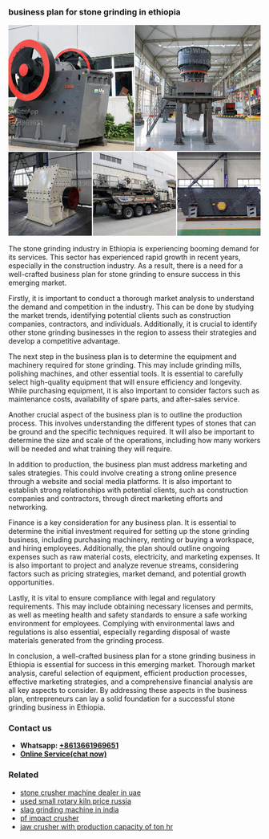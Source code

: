 <h3>business plan for stone grinding in ethiopia</h3><img src='1704791283.jpg' alt=''><p>The stone grinding industry in Ethiopia is experiencing booming demand for its services. This sector has experienced rapid growth in recent years, especially in the construction industry. As a result, there is a need for a well-crafted business plan for stone grinding to ensure success in this emerging market.</p><p>Firstly, it is important to conduct a thorough market analysis to understand the demand and competition in the industry. This can be done by studying the market trends, identifying potential clients such as construction companies, contractors, and individuals. Additionally, it is crucial to identify other stone grinding businesses in the region to assess their strategies and develop a competitive advantage.</p><p>The next step in the business plan is to determine the equipment and machinery required for stone grinding. This may include grinding mills, polishing machines, and other essential tools. It is essential to carefully select high-quality equipment that will ensure efficiency and longevity. While purchasing equipment, it is also important to consider factors such as maintenance costs, availability of spare parts, and after-sales service.</p><p>Another crucial aspect of the business plan is to outline the production process. This involves understanding the different types of stones that can be ground and the specific techniques required. It will also be important to determine the size and scale of the operations, including how many workers will be needed and what training they will require.</p><p>In addition to production, the business plan must address marketing and sales strategies. This could involve creating a strong online presence through a website and social media platforms. It is also important to establish strong relationships with potential clients, such as construction companies and contractors, through direct marketing efforts and networking.</p><p>Finance is a key consideration for any business plan. It is essential to determine the initial investment required for setting up the stone grinding business, including purchasing machinery, renting or buying a workspace, and hiring employees. Additionally, the plan should outline ongoing expenses such as raw material costs, electricity, and marketing expenses. It is also important to project and analyze revenue streams, considering factors such as pricing strategies, market demand, and potential growth opportunities.</p><p>Lastly, it is vital to ensure compliance with legal and regulatory requirements. This may include obtaining necessary licenses and permits, as well as meeting health and safety standards to ensure a safe working environment for employees. Complying with environmental laws and regulations is also essential, especially regarding disposal of waste materials generated from the grinding process.</p><p>In conclusion, a well-crafted business plan for a stone grinding business in Ethiopia is essential for success in this emerging market. Thorough market analysis, careful selection of equipment, efficient production processes, effective marketing strategies, and a comprehensive financial analysis are all key aspects to consider. By addressing these aspects in the business plan, entrepreneurs can lay a solid foundation for a successful stone grinding business in Ethiopia.</p><h3>Contact us</h3><ul><li><strong>Whatsapp:&nbsp;<a href="https://wa.me/8613661969651">+8613661969651</a></strong></li><li><a href="https://swt.shibang-china.com/?git&amp;zhl&amp;business plan for stone grinding in ethiopia"><strong>Online Service(chat now)</strong></a></li></ul><h3>Related</h3><ul><li><a href='stone crusher machine dealer in uae.md'>stone crusher machine dealer in uae</a></li><li><a href='used small rotary kiln price russia.md'>used small rotary kiln price russia</a></li><li><a href='slag grinding machine in india.md'>slag grinding machine in india</a></li><li><a href='pf impact crusher.md'>pf impact crusher</a></li><li><a href='jaw crusher with production capacity of ton hr.md'>jaw crusher with production capacity of ton hr</a></li></ul>